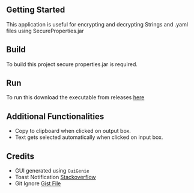## Getting Started

This application is useful for encrypting and decrypting Strings and .yaml files using SecureProperties.jar 

## Build

To build this project secure properties.jar is required.

## Run

To run this download the executable from releases [here](https://github.com/bobby753/Secure-Props-GUI/releases/) 

## Additional Functionalities

* Copy to clipboard when clicked on output box.
* Text gets selected automatically when clicked on input box.

## Credits

- GUI  generated using `GuiGenie`  
- Toast Notification [Stackoverflow](https://stackoverflow.com/a/24716231)  
- Git Ignore [Gist File](https://gist.github.com/dedunumax/54e82214715e35439227) 

